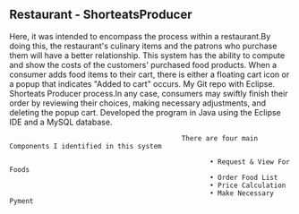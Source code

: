 ## Restaurant - ShorteatsProducer

Here, it was intended to encompass the process within a restaurant.By doing this, the restaurant's culinary items and the patrons who
purchase them will have a better relationship. This system has the ability to compute and show the costs of the customers' purchased food products.
When a consumer adds food items to their cart, there is either a floating cart icon or a popup that indicates "Added to cart" occurs. 
My Git repo with Eclipse. Shorteats Producer process.In any case, consumers may swiftly finish their order by reviewing their choices, making necessary adjustments, and deleting the popup cart. Developed the program in Java using the Eclipse IDE and a MySQL database.  



                                               There are four main Components I identified in this system
                                               
                                                      •	Request & View For Foods
                                                      •	Order Food List
                                                      •	Price Calculation
                                                      •	Make Necessary Pyment
